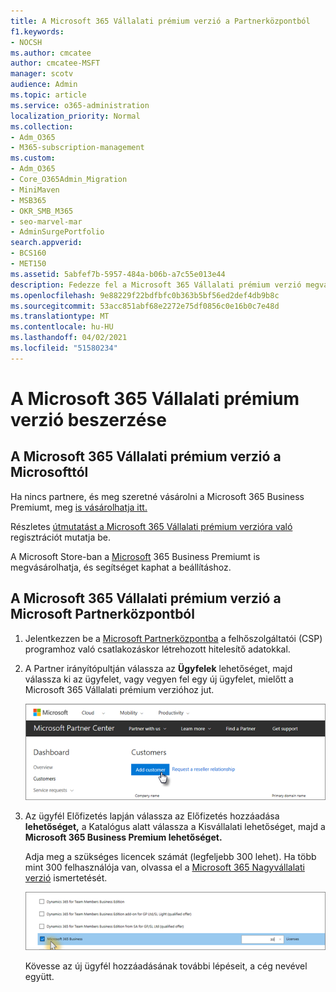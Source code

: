 ```yaml
---
title: A Microsoft 365 Vállalati prémium verzió a Partnerközpontból
f1.keywords:
- NOCSH
ms.author: cmcatee
author: cmcatee-MSFT
manager: scotv
audience: Admin
ms.topic: article
ms.service: o365-administration
localization_priority: Normal
ms.collection:
- Adm_O365
- M365-subscription-management
ms.custom:
- Adm_O365
- Core_O365Admin_Migration
- MiniMaven
- MSB365
- OKR_SMB_M365
- seo-marvel-mar
- AdminSurgePortfolio
search.appverid:
- BCS160
- MET150
ms.assetid: 5abfef7b-5957-484a-b06b-a7c55e013e44
description: Fedezze fel a Microsoft 365 Vállalati prémium verzió megvásárlására vonatkozó lehetőségeket és a Microsoft Partnerközpontból való vásárláshoz rendelkezésre álló részletes útmutatót.
ms.openlocfilehash: 9e88229f22bdfbfc0b363b5bf56ed2def4db9b8c
ms.sourcegitcommit: 53acc851abf68e2272e75df0856c0e16b0c7e48d
ms.translationtype: MT
ms.contentlocale: hu-HU
ms.lasthandoff: 04/02/2021
ms.locfileid: "51580234"
---
```

# <a name="get-microsoft-365-business-premium"></a>A Microsoft 365 Vállalati prémium verzió beszerzése

## <a name="get-microsoft-365-business-premium-from-microsoft"></a>A Microsoft 365 Vállalati prémium verzió a Microsofttól

Ha nincs partnere, és meg szeretné vásárolni a Microsoft 365 Business Premiumt, meg [is vásárolhatja itt.](https://www.microsoft.com/en-US/microsoft-365/business)

Részletes [útmutatást a Microsoft 365 Vállalati prémium verzióra való](sign-up.md) regisztrációt mutatja be.

A Microsoft Store-ban a [Microsoft](https://www.microsoft.com/en-us/store/locations/find-a-store?icid=en_US_Store_UH_FAS) 365 Business Premiumt is megvásárolhatja, és segítséget kaphat a beállításhoz.
  
## <a name="get-microsoft-365-business-premium-from-microsoft-partner-center"></a>A Microsoft 365 Vállalati prémium verzió a Microsoft Partnerközpontból

1. Jelentkezzen be a [Microsoft Partnerközpontba](https://go.microsoft.com/fwlink/p/?linkid=849910) a felhőszolgáltatói (CSP) programhoz való csatlakozáskor létrehozott hitelesítő adatokkal. 
    
2. A Partner irányítópultján válassza az **Ügyfelek** lehetőséget, majd válassza ki az ügyfelet, vagy vegyen fel egy új ügyfelet, mielőtt a Microsoft 365 Vállalati prémium verzióhoz jut.
    
    ![A Microsoft Partnerközpontban vegyen fel egy ügyfelet.](../media/ec807d07-bbd2-411f-8fe1-c644cf9a3882.png)
  
3. Az ügyfél Előfizetés  lapján válassza az Előfizetés hozzáadása **lehetőséget,** a Katalógus alatt válassza a Kisvállalati lehetőséget, majd a **Microsoft 365 Business Premium lehetőséget.**
    
    Adja meg a szükséges licencek számát (legfeljebb 300 lehet). Ha több mint 300 felhasználója van, olvassa el a [Microsoft 365 Nagyvállalati verzió](../enterprise/index.yml) ismertetését. 
    
    ![Az Új előfizetés lapon válassza a Kisvállalati verzió lehetőséget.](../media/52d99e89-2175-4974-84bb-dd626048541b.png)
  
    Kövesse az új ügyfél hozzáadásának további lépéseit, a cég nevével együtt.
